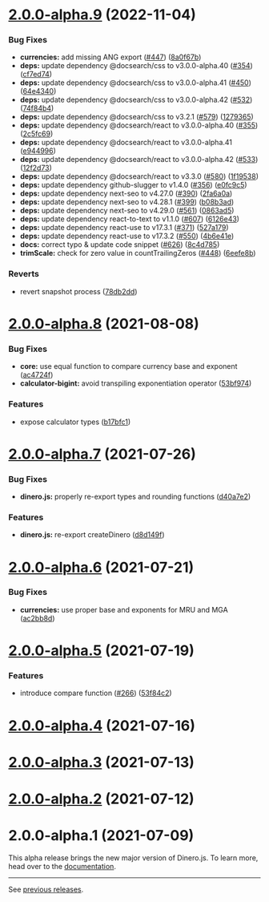 # [2.0.0-alpha.9](https://github.com/dinerojs/dinero.js/compare/v2.0.0-alpha.8...v2.0.0-alpha.9) (2022-11-04)


### Bug Fixes

* **currencies:** add missing ANG export ([#447](https://github.com/dinerojs/dinero.js/issues/447)) ([8a0f67b](https://github.com/dinerojs/dinero.js/commit/8a0f67bda699ca8082d7a68def21a9d11fa5f1a8))
* **deps:** update dependency @docsearch/css to v3.0.0-alpha.40 ([#354](https://github.com/dinerojs/dinero.js/issues/354)) ([cf7ed74](https://github.com/dinerojs/dinero.js/commit/cf7ed743072cb6fb9c5f6570efc3777580ecc3ee))
* **deps:** update dependency @docsearch/css to v3.0.0-alpha.41 ([#450](https://github.com/dinerojs/dinero.js/issues/450)) ([64e4340](https://github.com/dinerojs/dinero.js/commit/64e434094d2b60a186354e597a9b3ce24855833a))
* **deps:** update dependency @docsearch/css to v3.0.0-alpha.42 ([#532](https://github.com/dinerojs/dinero.js/issues/532)) ([74f84b4](https://github.com/dinerojs/dinero.js/commit/74f84b4bdcd64b17d8d5f7ec719216357be2620f))
* **deps:** update dependency @docsearch/css to v3.2.1 ([#579](https://github.com/dinerojs/dinero.js/issues/579)) ([1279365](https://github.com/dinerojs/dinero.js/commit/1279365af9559e25ae022e90dacd0834d0608712))
* **deps:** update dependency @docsearch/react to v3.0.0-alpha.40 ([#355](https://github.com/dinerojs/dinero.js/issues/355)) ([2c5fc69](https://github.com/dinerojs/dinero.js/commit/2c5fc69b244f5900e740f53d6a852c5e8d704eaf))
* **deps:** update dependency @docsearch/react to v3.0.0-alpha.41 ([e944996](https://github.com/dinerojs/dinero.js/commit/e944996068897fa2990fb5eb8edb15ae9c911f49))
* **deps:** update dependency @docsearch/react to v3.0.0-alpha.42 ([#533](https://github.com/dinerojs/dinero.js/issues/533)) ([12f2d73](https://github.com/dinerojs/dinero.js/commit/12f2d738f6d74e031990535456596642e8dad1a6))
* **deps:** update dependency @docsearch/react to v3.3.0 ([#580](https://github.com/dinerojs/dinero.js/issues/580)) ([1f19538](https://github.com/dinerojs/dinero.js/commit/1f195389357f99f6589cb2413a034d1b4fbba0ff))
* **deps:** update dependency github-slugger to v1.4.0 ([#356](https://github.com/dinerojs/dinero.js/issues/356)) ([e0fc9c5](https://github.com/dinerojs/dinero.js/commit/e0fc9c51823bff1fab56361295644d317c713ecb))
* **deps:** update dependency next-seo to v4.27.0 ([#390](https://github.com/dinerojs/dinero.js/issues/390)) ([2fa6a0a](https://github.com/dinerojs/dinero.js/commit/2fa6a0a13345b9c172b73e6a19d27beba05a840c))
* **deps:** update dependency next-seo to v4.28.1 ([#399](https://github.com/dinerojs/dinero.js/issues/399)) ([b08b3ad](https://github.com/dinerojs/dinero.js/commit/b08b3ad78d970af4b9a86f7039d15938bd379723))
* **deps:** update dependency next-seo to v4.29.0 ([#561](https://github.com/dinerojs/dinero.js/issues/561)) ([0863ad5](https://github.com/dinerojs/dinero.js/commit/0863ad5bd595ca823ada8ee8e4c7351d555510f1))
* **deps:** update dependency react-to-text to v1.1.0 ([#607](https://github.com/dinerojs/dinero.js/issues/607)) ([6126e43](https://github.com/dinerojs/dinero.js/commit/6126e43d1cf9eed194e7b72ccee5645f0c48caa1))
* **deps:** update dependency react-use to v17.3.1 ([#371](https://github.com/dinerojs/dinero.js/issues/371)) ([527a179](https://github.com/dinerojs/dinero.js/commit/527a1797f0eb5df944c9837f97b8d31cd35f1db8))
* **deps:** update dependency react-use to v17.3.2 ([#550](https://github.com/dinerojs/dinero.js/issues/550)) ([4b6e41e](https://github.com/dinerojs/dinero.js/commit/4b6e41e9af294cc04658d185c9d3a6da255a9369))
* **docs:** correct typo & update code snippet ([#626](https://github.com/dinerojs/dinero.js/issues/626)) ([8c4d785](https://github.com/dinerojs/dinero.js/commit/8c4d7853a50c2c4f16d611b93fb5290f34b2668c))
* **trimScale:** check for zero value in countTrailingZeros ([#448](https://github.com/dinerojs/dinero.js/issues/448)) ([6eefe8b](https://github.com/dinerojs/dinero.js/commit/6eefe8b17c2a3497f836301e6001b05901ac9dec))


### Reverts

* revert snapshot process ([78db2dd](https://github.com/dinerojs/dinero.js/commit/78db2ddf2914a81d1e2c10ea0d1c72d3bdeee3b1))



# [2.0.0-alpha.8](https://github.com/dinerojs/dinero.js/compare/v2.0.0-alpha.7...v2.0.0-alpha.8) (2021-08-08)

### Bug Fixes

* **core:** use equal function to compare currency base and exponent ([ac4724f](https://github.com/dinerojs/dinero.js/commit/ac4724f12d6625e4838dd49a517d0cd214f57f6e))
* **calculator-bigint:** avoid transpiling exponentiation operator ([53bf974](https://github.com/dinerojs/dinero.js/commit/53bf974de377455c2e1156c1c9a321276dfb11a3))

### Features

* expose calculator types ([b17bfc1](https://github.com/dinerojs/dinero.js/commit/b17bfc111c2462c9226b1a7fa7d6786b055a54ca))

# [2.0.0-alpha.7](https://github.com/dinerojs/dinero.js/compare/v2.0.0-alpha.6...v2.0.0-alpha.7) (2021-07-26)

### Bug Fixes

* **dinero.js:** properly re-export types and rounding functions ([d40a7e2](https://github.com/dinerojs/dinero.js/commit/d40a7e29aff102c4e16b8416a2600cc9e0d6add6))

### Features

* **dinero.js:** re-export createDinero ([d8d149f](https://github.com/dinerojs/dinero.js/commit/d8d149f77e8efce20a60a22aba1df6b21f0f4f25))

# [2.0.0-alpha.6](https://github.com/dinerojs/dinero.js/compare/v2.0.0-alpha.5...v2.0.0-alpha.6) (2021-07-21)

### Bug Fixes

* **currencies:** use proper base and exponents for MRU and MGA ([ac2bb8d](https://github.com/dinerojs/dinero.js/commit/ac2bb8da8f53e8f461423745c2aaf4c5730e0421))

# [2.0.0-alpha.5](https://github.com/dinerojs/dinero.js/compare/v2.0.0-alpha.4...v2.0.0-alpha.5) (2021-07-19)

### Features

* introduce compare function ([#266](https://github.com/dinerojs/dinero.js/issues/266)) ([53f84c2](https://github.com/dinerojs/dinero.js/commit/53f84c28c78ba8bf04249615267f01f60603c674))

# [2.0.0-alpha.4](https://github.com/dinerojs/dinero.js/compare/v2.0.0-alpha.3...v2.0.0-alpha.4) (2021-07-16)

# [2.0.0-alpha.3](https://github.com/dinerojs/dinero.js/compare/v2.0.0-alpha.2...v2.0.0-alpha.3) (2021-07-13)

# [2.0.0-alpha.2](https://github.com/dinerojs/dinero.js/compare/v2.0.0-alpha.1...v2.0.0-alpha.2) (2021-07-12)

# 2.0.0-alpha.1 (2021-07-09)

This alpha release brings the new major version of Dinero.js. To learn more, head over to the [documentation](https://v2.dinerojs.com/docs).

---

See [previous releases](https://github.com/dinerojs/dinero.js/releases?after=v2.0.0-alpha.1).
